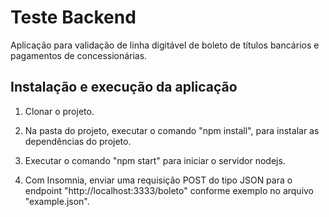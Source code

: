 # Teste Backend

Aplicação para validação de linha digitável de boleto de títulos bancários e pagamentos de concessionárias.

## Instalação e execução da aplicação

1. Clonar o projeto.

2. Na pasta do projeto, executar o comando "npm install", para instalar as dependências do projeto.

3. Executar o comando "npm start" para iniciar o servidor nodejs.

4. Com Insomnia, enviar uma requisição POST do tipo JSON para o endpoint "http://localhost:3333/boleto" conforme exemplo no arquivo "example.json".
